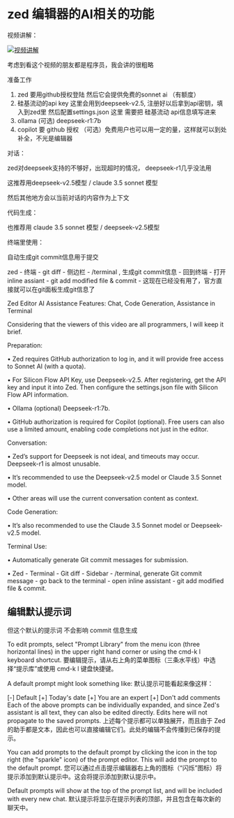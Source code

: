 # zed 编辑器的AI相关的功能

视频讲解：

[![视频讲解](https://img.youtube.com/vi/yZROVsoyKZE/0.jpg)](https://www.youtube.com/watch?v=yZROVsoyKZE)

考虑到看这个视频的朋友都是程序员，我会讲的很粗略

准备工作


1. zed 要用github授权登陆 然后它会提供免费的sonnet ai （有额度）
2. 硅基流动的api key 这里会用到deepseek-v2.5, 注册好以后拿到api密钥，填入到zed里 然后配置settings.json 这里 需要把 硅基流动 api信息填写进来
3. ollama (可选) deepseek-r1:7b
4. copilot 要 github 授权 （可选）免费用户也可以用一定的量，这样就可以到处补全，不光是编辑器


对话：

zed对deepseek支持的不够好，出现超时的情况， deepseek-r1几乎没法用

这推荐用deepseek-v2.5模型 / claude 3.5 sonnet 模型

然后其他地方会以当前对话的内容作为上下文


代码生成：

也推荐用 claude 3.5 sonnet 模型 / deepseek-v2.5模型


终端里使用：

自动生成git commit信息用于提交


zed - 终端 - git diff -  侧边栏 - /terminal , 生成git commit信息 - 回到终端 - 打开inline assiant - git add modified file & commit - 这现在已经没有用了，官方直接就可以在git面板生成git信息了


Zed Editor AI Assistance Features: Chat, Code Generation, Assistance in Terminal


Considering that the viewers of this video are all programmers, I will keep it brief.

Preparation:

 • Zed requires GitHub authorization to log in, and it will provide free access to Sonnet AI (with a quota).

 • For Silicon Flow API Key, use Deepseek-v2.5. After registering, get the API key and input it into Zed. Then configure the settings.json file with Silicon Flow API information.

 • Ollama (optional) Deepseek-r1:7b.

 • GitHub authorization is required for Copilot (optional). Free users can also use a limited amount, enabling code completions not just in the editor.

Conversation:

 • Zed’s support for Deepseek is not ideal, and timeouts may occur. Deepseek-r1 is almost unusable.

 • It’s recommended to use the Deepseek-v2.5 model or Claude 3.5 Sonnet model.

 • Other areas will use the current conversation content as context.

Code Generation:

 • It’s also recommended to use the Claude 3.5 Sonnet model or Deepseek-v2.5 model.

Terminal Use:

 • Automatically generate Git commit messages for submission.

 • Zed - Terminal - Git diff - Sidebar - /terminal, generate Git commit message - go back to the terminal - open inline assistant - git add modified file & commit.

## 编辑默认提示词

但这个默认的提示词 不会影响 commit 信息生成

To edit prompts, select "Prompt Library" from the menu icon (three horizontal lines) in the upper right hand corner or using the cmd-k l keyboard shortcut.
要编辑提示，请从右上角的菜单图标（三条水平线）中选择“提示库”或使用 cmd-k l 键盘快捷键。

A default prompt might look something like:
默认提示可能看起来像这样：

[-] Default
  [+] Today's date
  [+] You are an expert
  [+] Don't add comments
Each of the above prompts can be individually expanded, and since Zed's assistant is all text, they can also be edited directly. Edits here will not propagate to the saved prompts.
上述每个提示都可以单独展开，而且由于 Zed 的助手都是文本，因此也可以直接编辑它们。此处的编辑不会传播到已保存的提示。

You can add prompts to the default prompt by clicking the icon in the top right (the "sparkle" icon) of the prompt editor. This will add the prompt to the default prompt.
您可以通过点击提示编辑器右上角的图标（“闪烁”图标）将提示添加到默认提示中。这会将提示添加到默认提示中。

Default prompts will show at the top of the prompt list, and will be included with every new chat.
默认提示将显示在提示列表的顶部，并且包含在每次新的聊天中。
